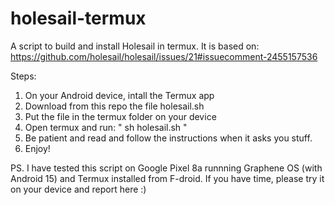 # holesail-termux
A script to build and install Holesail in termux. It is based on: https://github.com/holesail/holesail/issues/21#issuecomment-2455157536

Steps:

1. On your Android device, intall the Termux app
2. Download from this repo the file holesail.sh
3. Put the file in the termux folder on your device
4. Open termux and run: " sh holesail.sh "
5. Be patient and read and follow the instructions when it asks you stuff.
6. Enjoy!


PS. 
I have tested this script on Google Pixel 8a runnning Graphene OS (with Android 15) and Termux installed from F-droid. 
If you have time, please try it on your device and report here :)
